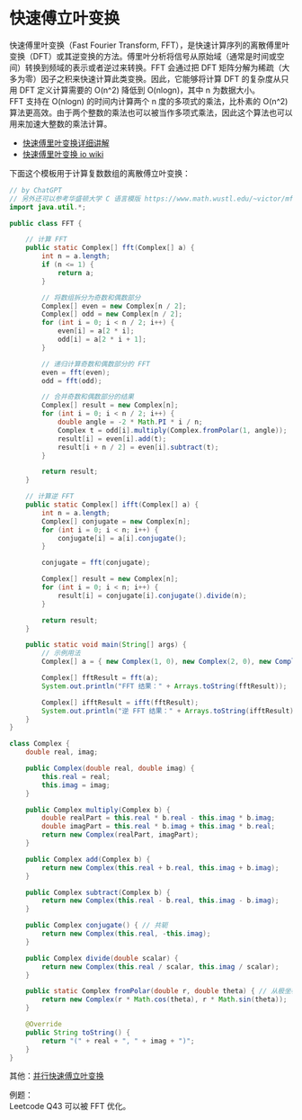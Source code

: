 # 快速傅立叶变换
快速傅里叶变换（Fast Fourier Transform, FFT），是快速计算序列的离散傅里叶变换（DFT）或其逆变换的方法。傅里叶分析将信号从原始域（通常是时间或空间）转换到频域的表示或者逆过来转换。FFT 会通过把 DFT 矩阵分解为稀疏（大多为零）因子之积来快速计算此类变换。因此，它能够将计算 DFT 的复杂度从只用 DFT 定义计算需要的 O(n^2) 降低到 O(nlogn)，其中 n 为数据大小。  
FFT 支持在 O(nlogn) 的时间内计算两个 n 度的多项式的乘法，比朴素的 O(n^2) 算法更高效。由于两个整数的乘法也可以被当作多项式乘法，因此这个算法也可以用来加速大整数的乘法计算。  

* [快速傅里叶变换详细讲解](https://www.youtube.com/watch?v=RlxT4Nmd45I&list=PLEUKC88yR4_al2oa2LF0SKS2RPpxmWg3n&index=9)
* [快速傅里叶变换 io wiki](https://oi-wiki.org/math/poly/fft/)

下面这个模板用于计算复数数组的离散傅立叶变换：
```java
// by ChatGPT
// 另外还可以参考华盛顿大学 C 语言模版 https://www.math.wustl.edu/~victor/mfmm/fourier/fft.c
import java.util.*;

public class FFT {

    // 计算 FFT
    public static Complex[] fft(Complex[] a) {
        int n = a.length;
        if (n <= 1) {
            return a;
        }

        // 将数组拆分为奇数和偶数部分
        Complex[] even = new Complex[n / 2];
        Complex[] odd = new Complex[n / 2];
        for (int i = 0; i < n / 2; i++) {
            even[i] = a[2 * i];
            odd[i] = a[2 * i + 1];
        }

        // 递归计算奇数和偶数部分的 FFT
        even = fft(even);
        odd = fft(odd);

        // 合并奇数和偶数部分的结果
        Complex[] result = new Complex[n];
        for (int i = 0; i < n / 2; i++) {
            double angle = -2 * Math.PI * i / n;
            Complex t = odd[i].multiply(Complex.fromPolar(1, angle));
            result[i] = even[i].add(t);
            result[i + n / 2] = even[i].subtract(t);
        }

        return result;
    }

    // 计算逆 FFT
    public static Complex[] ifft(Complex[] a) {
        int n = a.length;
        Complex[] conjugate = new Complex[n];
        for (int i = 0; i < n; i++) {
            conjugate[i] = a[i].conjugate();
        }

        conjugate = fft(conjugate);

        Complex[] result = new Complex[n];
        for (int i = 0; i < n; i++) {
            result[i] = conjugate[i].conjugate().divide(n);
        }

        return result;
    }

    public static void main(String[] args) {
        // 示例用法
        Complex[] a = { new Complex(1, 0), new Complex(2, 0), new Complex(3, 0), new Complex(4, 0) };

        Complex[] fftResult = fft(a);
        System.out.println("FFT 结果：" + Arrays.toString(fftResult));

        Complex[] ifftResult = ifft(fftResult);
        System.out.println("逆 FFT 结果：" + Arrays.toString(ifftResult));
    }
}

class Complex {
    double real, imag;

    public Complex(double real, double imag) {
        this.real = real;
        this.imag = imag;
    }

    public Complex multiply(Complex b) {
        double realPart = this.real * b.real - this.imag * b.imag;
        double imagPart = this.real * b.imag + this.imag * b.real;
        return new Complex(realPart, imagPart);
    }

    public Complex add(Complex b) {
        return new Complex(this.real + b.real, this.imag + b.imag);
    }

    public Complex subtract(Complex b) {
        return new Complex(this.real - b.real, this.imag - b.imag);
    }

    public Complex conjugate() { // 共轭
        return new Complex(this.real, -this.imag);
    }

    public Complex divide(double scalar) {
        return new Complex(this.real / scalar, this.imag / scalar);
    }

    public static Complex fromPolar(double r, double theta) { // 从极坐标转换
        return new Complex(r * Math.cos(theta), r * Math.sin(theta));
    }

    @Override
    public String toString() {
        return "(" + real + ", " + imag + ")";
    }
}
```

其他：[并行快速傅立叶变换](https://zh.wikipedia.org/zh-hans/%E5%B9%B6%E8%A1%8C%E5%BF%AB%E9%80%9F%E5%82%85%E9%87%8C%E5%8F%B6%E5%8F%98%E6%8D%A2)  

例题：  
Leetcode Q43 可以被 FFT 优化。  
